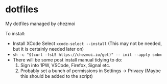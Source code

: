 # dotfiles
My dotfiles managed by chezmoi 

To install:

* Install XCode Select `xcode-select --install` (This may not be needed, but it is certainly needed later on)
* `sh -c "$(curl -fsLS https://chezmoi.io/get)" -- init --apply smbm`
* There will be some post install manual tidying to do:
	1. Sign into 1PW, VSCode, Firefox, Signal etc.
	2. Probably set a bunch of permissions in Settings -> Privacy (Maybe this should be added to the script)
